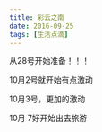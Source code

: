 ```yaml
---
title: 彩云之南
date: 2016-09-25
tags: [生活点滴]
---
```


从28号开始准备！！！

10月2号就开始有点激动

10月3号，更加的激动

10月 7好开始出去旅游